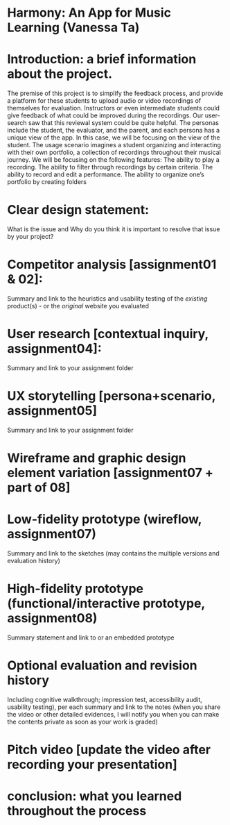 # Harmony: An App for Music Learning (Vanessa Ta)

# Introduction: a brief information about the project. 
The premise of this project is to simplify the feedback process, and provide a platform for these students to upload audio or video recordings of themselves for evaluation. Instructors or even intermediate students could give feedback of what could be improved during the recordings. Our user-search saw that this reviewal system could be quite helpful. The personas include the student, the evaluator, and the parent, and each persona has a unique view of the app. In this case, we will be focusing on the view of the student. The usage scenario imagines a student organizing and interacting with their own portfolio, a collection of recordings throughout their musical journey. We will be focusing on the following features: 
The ability to play a recording.
The ability to filter through recordings by certain criteria.
The ability to record and edit a performance.
The ability to organize one’s portfolio by creating folders

# Clear design statement: 
What is the issue and Why do you think it is important to resolve that issue by your project? 

# Competitor analysis [assignment01 & 02]:
Summary and link to the heuristics and usability testing of the *existing* product(s) - or the *original* website you evaluated

# User research [contextual inquiry, assignment04]:
Summary and link to your assignment folder

# UX storytelling [persona+scenario, assignment05]
Summary and link to your assignment folder

# Wireframe and graphic design element variation [assignment07 + part of 08]

# Low-fidelity prototype (wireflow, assignment07)
Summary and link to the sketches (may contains the multiple versions and evaluation history)

# High-fidelity prototype (functional/interactive prototype, assignment08)
Summary statement and link to or an embedded prototype

# Optional evaluation and revision history 
Including cognitive walkthrough; impression test, accessibility audit, usability testing), per each summary and link to the notes (when you share the video or other detailed evidences, I will notify you when you can make the contents private as soon as your work is graded)

# Pitch video [update the video after recording your presentation]

# conclusion: what you learned throughout the process

